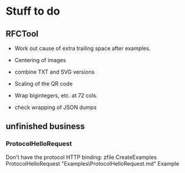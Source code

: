 ﻿# Stuff to do

## RFCTool

* Work out cause of extra trailing space after examples.

* Centering of images

* combine TXT and SVG versions

* Scaling of the QR code

* Wrap bigintegers, etc. at 72 cols.

* check wrapping of JSON dumps


## unfinished business

### ProtocolHelloRequest

Don't have the protocol HTTP binding:
zfile CreateExamples ProtocolHelloRequest "Examples\\ProtocolHelloRequest.md" Example
